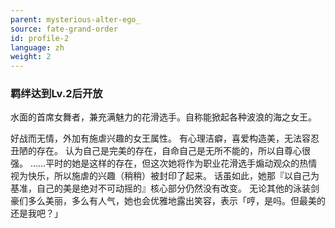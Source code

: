 ```yaml
---
parent: mysterious-alter-ego_
source: fate-grand-order
id: profile-2
language: zh
weight: 2
---
```


### 羁绊达到Lv.2后开放

水面的首席女舞者，兼充满魅力的花滑选手。自称能掀起各种波浪的海之女王。

好战而无情，外加有施虐兴趣的女王属性。
有心理洁癖，喜爱构造美，无法容忍丑陋的存在。
认为自己是完美的存在，自命自己是无所不能的，所以自尊心很强。
……平时的她是这样的存在，但这次她将作为职业花滑选手煽动观众的热情视为快乐，所以施虐的兴趣（稍稍）被封印了起来。
话虽如此，她那『以自己为基准，自己的美是绝对不可动摇的』核心部分仍然没有改变。
无论其他的泳装剑豪们多么美丽，多么有人气，她也会优雅地露出笑容，表示「哼，是吗。但最美的还是我吧？」
